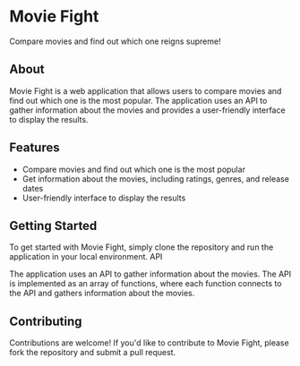 <h1>Movie Fight</h1>

Compare movies and find out which one reigns supreme!
<h2>About</h2>

Movie Fight is a web application that allows users to compare movies and find out which one is the most popular. The application uses an API to gather information about the movies and provides a user-friendly interface to display the results.
<h2>Features</h2>
<ul>
  <li>Compare movies and find out which one is the most popular</li>
  <li>Get information about the movies, including ratings, genres, and release dates</li>
  <li>User-friendly interface to display the results</li>
</ul>
<h2>Getting Started</h2>

To get started with Movie Fight, simply clone the repository and run the application in your local environment.
API

The application uses an API to gather information about the movies. The API is implemented as an array of functions, where each function connects to the API and gathers information about the movies.

<h2>Contributing</h2>

Contributions are welcome! If you'd like to contribute to Movie Fight, please fork the repository and submit a pull request.
